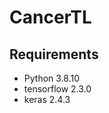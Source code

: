 # CancerTL

<h2>Requirements</h2>

<ul>
<li>Python 3.8.10 </li> 
<li>tensorflow 2.3.0  </li>
<li>keras 2.4.3 </li>
</ul>
